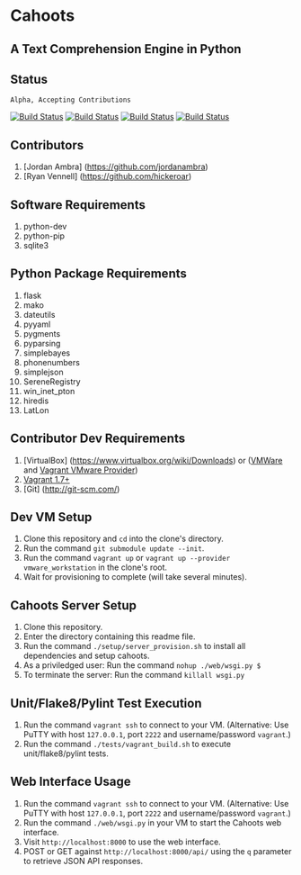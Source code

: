 Cahoots
=======
A Text Comprehension Engine in Python
-------------------------------------

Status
------
```
Alpha, Accepting Contributions
```
[![Build Status](https://travis-ci.org/SerenitySoftwareLLC/cahoots.svg?branch=master)](https://travis-ci.org/SerenitySoftwareLLC/cahoots)
[![Build Status](https://img.shields.io/badge/coverage-100%-brightgreen.svg?style=flat)](https://travis-ci.org/SerenitySoftwareLLC/cahoots)
[![Build Status](https://img.shields.io/badge/pylint-10.00/10-brightgreen.svg?style=flat)](https://travis-ci.org/SerenitySoftwareLLC/cahoots)
[![Build Status](https://img.shields.io/badge/flake8-passing-brightgreen.svg?style=flat)](https://travis-ci.org/SerenitySoftwareLLC/cahoots)

Contributors
------------
1. [Jordan Ambra] (https://github.com/jordanambra)
2. [Ryan Vennell] (https://github.com/hickeroar)

Software Requirements
---------------------
1. python-dev
2. python-pip
3. sqlite3

Python Package Requirements
---------------------------
1. flask
2. mako
3. dateutils
4. pyyaml
5. pygments
6. pyparsing
7. simplebayes
8. phonenumbers
9. simplejson
10. SereneRegistry
11. win_inet_pton
12. hiredis
15. LatLon

Contributor Dev Requirements
----------------------------
1. [VirtualBox] (https://www.virtualbox.org/wiki/Downloads) or ([VMWare](http://www.vmware.com/) and [Vagrant VMware Provider](http://www.vagrantup.com/vmware))
2. [Vagrant 1.7+](http://www.vagrantup.com)
3. [Git] (http://git-scm.com/)

Dev VM Setup
------------
1. Clone this repository and `cd` into the clone's directory.
2. Run the command `git submodule update --init`.
3. Run the command `vagrant up` or `vagrant up --provider vmware_workstation` in the clone's root.
4. Wait for provisioning to complete (will take several minutes).

Cahoots Server Setup
--------------------
1. Clone this repository.
2. Enter the directory containing this readme file.
3. Run the command `./setup/server_provision.sh` to install all dependencies and setup cahoots.
4. As a priviledged user: Run the command `nohup ./web/wsgi.py $`
5. To terminate the server: Run the command `killall wsgi.py`

Unit/Flake8/Pylint Test Execution
---------------------------------
1. Run the command `vagrant ssh` to connect to your VM. (Alternative: Use PuTTY with host `127.0.0.1`, port `2222` and username/password `vagrant`.)
2. Run the command `./tests/vagrant_build.sh` to execute unit/flake8/pylint tests.

Web Interface Usage
-------------------
1. Run the command `vagrant ssh` to connect to your VM. (Alternative: Use PuTTY with host `127.0.0.1`, port `2222` and username/password `vagrant`.)
2. Run the command `./web/wsgi.py` in your VM  to start the Cahoots web interface.
3. Visit `http://localhost:8000` to use the web interface.
4. POST or GET against `http://localhost:8000/api/` using the `q` parameter to retrieve JSON API responses.
